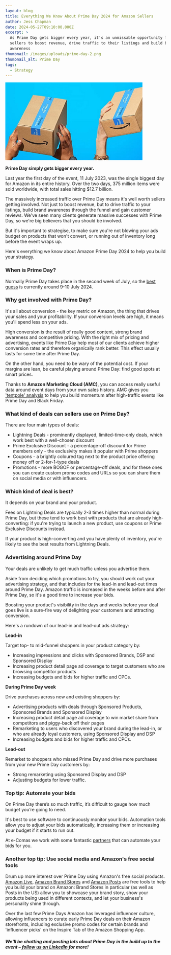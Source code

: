```yaml
---
layout: blog
title: Everything We Know About Prime Day 2024 for Amazon Sellers
author: Jess Chapman
date: 2024-05-27T09:10:00.000Z
excerpt: >
  As Prime Day gets bigger every year, it's an unmissable opportunity for
  sellers to boost revenue, drive traffic to their listings and build brand
  awareness
thumbnail: /images/uploads/prime-day-2.png
thumbnail_alt: Prime Day
tags:
  - Strategy
---
```

<!--StartFragment-->

![Prime](/images/uploads/prime-day-2.png "Prime Day")

**Prime Day simply gets bigger every year.** 

Last year the first day of the event, 11 July 2023, was the single biggest day for Amazon in its entire history. Over the two days, 375 million items were sold worldwide, with total sales hitting $12.7 billion. 

The massively increased traffic over Prime Day means it's well worth sellers getting involved. Not just to boost revenue, but to drive traffic to your listings, build brand awareness through the funnel and gain customer reviews. We've seen many clients generate massive successes with Prime Day, so we're big believers that you should be involved. 

But it's important to strategise, to make sure you're not blowing your ads budget on products that won't convert, or running out of inventory long before the event wraps up.

Here's everything we know about Amazon Prime Day 2024 to help you build your strategy. 

### When is Prime Day?

Normally Prime Day takes place in the second week of July, so the [best guess](https://www.gq-magazine.co.uk/lifestyle/article/amazon-prime-day-2024) is currently around 9-10 July 2024. 

### Why get involved with Prime Day?

It's all about conversion - the key metric on Amazon, the thing that drives your sales and your profitability. If your conversion levels are high, it means you'll spend less on your ads. 

High conversion is the result of really good content, strong brand awareness and competitive pricing. With the right mix of pricing and advertising, events like Prime Day help most of our clients achieve higher conversion rates and therefore organically rank better. This effect usually lasts for some time after Prime Day. 

On the other hand, you need to be wary of the potential cost. If your margins are lean, be careful playing around Prime Day: find good spots at smart prices. 

Thanks to **Amazon Marketing Cloud (AMC)**, you can access really useful data around event days from your own sales history. AMC gives you ['tentpole' analysis](https://e-comas.com/2023/12/04/reading-the-tentpole-how-to-build-momentum-for-your-amazon-ads-after-black-friday.html) to help you build momentum after high-traffic events like Prime Day and Black Friday.  

### What kind of deals can sellers use on Prime Day? 

There are four main types of deals:

* Lightning Deals - prominently displayed, limited-time-only deals, which work best with a well-chosen discount
* Prime Exclusive Discount - a percentage-off discount for Prime members only - the exclusivity makes it popular with Prime shoppers
* Coupons - a brightly coloured tag next to the product price offering money off or 2-for-1-type deals
* Promotions - more BOGOF or percentage-off deals, and for these ones you can create custom promo codes and URLs so you can share them on social media or with influencers.

### Which kind of deal is best? 

It depends on your brand and your product. 

Fees on Lightning Deals are typically 2-3 times higher than normal during Prime Day, but these tend to work best with products that are already high-converting: if you're trying to launch a new product, use coupons or Prime Exclusive Discounts instead. 

If your product is high-converting and you have plenty of inventory, you're likely to see the best results from Lightning Deals.

### Advertising around Prime Day

Your deals are unlikely to get much traffic unless you advertise them. 

Aside from deciding which promotions to try, you should work out your advertising strategy, and that includes for the lead-in and lead-out times around Prime Day. Amazon traffic is increased in the weeks before and after Prime Day, so it's a good time to increase your bids.

Boosting your product's visibility in the days and weeks before your deal goes live is a sure-fire way of delighting your customers and attracting conversion.

Here's a rundown of our lead-in and lead-out ads strategy:

**Lead-in**

Target top- to mid-funnel shoppers in your product category by:

* Increasing impressions and clicks with Sponsored Brands, DSP and Sponsored Display
* Increasing product detail page ad coverage to target customers who are browsing competitor products
* Increasing budgets and bids for higher traffic and CPCs.

**During Prime Day week**

Drive purchases across new and existing shoppers by:

* Advertising products with deals through Sponsored Products, Sponsored Brands and Sponsored Display
* Increasing product detail page ad coverage to win market share from competitors and piggy-back off their pages
* Remarketing to users who discovered your brand during the lead-in, or who are already loyal customers, using Sponsored Display and DSP
* Increasing budgets and bids for higher traffic and CPCs.

**Lead-out**

Remarket to shoppers who missed Prime Day and drive more purchases from your new Prime Day customers by:

* Strong remarketing using Sponsored Display and DSP
* Adjusting budgets for lower traffic.

### Top tip: Automate your bids

On Prime Day there’s so much traffic, it’s difficult to gauge how much budget you’re going to need.

It's best to use software to continuously monitor your bids. Automation tools allow you to adjust your bids automatically, increasing them or increasing your budget if it starts to run out.

At e-Comas we work with some fantastic [partners](https://e-comas.com/partners.html) that can automate your bids for you. 

### Another top tip: Use social media and Amazon's free social tools

Drum up more interest over Prime Day using Amazon's free social products. [Amazon Live](https://e-comas.com/2022/03/22/start-building-your-livestream-following-today-our-5-steps-to-getting-started-on-amazon-live.html), [Amazon Brand Stores](https://amazon-expert.medium.com/your-brands-shop-window-why-you-should-have-an-amazon-store-2fd41a61b7c2) and [Amazon Posts](https://e-comas.com/2021/12/13/social-media-on-amazon-why-you-should-try-posts-and-not-just-because-it-s-free.html) are free tools to help you build your brand on Amazon: Brand Stores in particular (as well as Posts in the US) allow you to showcase your brand story, show your products being used in different contexts, and let your business's personality shine through.

Over the last few Prime Days Amazon has leveraged influencer culture, allowing influencers to curate early Prime Day deals on their Amazon storefronts, including exclusive promo codes for certain brands and 'influencer picks' on the Inspire Tab of the Amazon Shopping App.

##### We'll be chatting and posting lots about Prime Day in the build up to the event – [follow us on LinkedIn](https://www.linkedin.com/company/e-comas/) for more!

<!--EndFragment-->